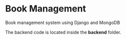 # Book Management

Book management system using Django and MongoDB

The backend code is located inside the **backend** folder.
